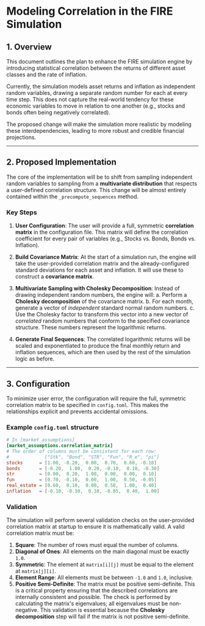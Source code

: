 # Modeling Correlation in the FIRE Simulation

## 1. Overview

This document outlines the plan to enhance the FIRE simulation engine by introducing statistical correlation between the returns of different asset classes and the rate of inflation.

Currently, the simulation models asset returns and inflation as independent random variables, drawing a separate random number for each at every time step. This does not capture the real-world tendency for these economic variables to move in relation to one another (e.g., stocks and bonds often being negatively correlated).

The proposed change will make the simulation more realistic by modeling these interdependencies, leading to more robust and credible financial projections.

---

## 2. Proposed Implementation

The core of the implementation will be to shift from sampling independent random variables to sampling from a **multivariate distribution** that respects a user-defined correlation structure. This change will be almost entirely contained within the `_precompute_sequences` method.

### Key Steps

1. **User Configuration**: The user will provide a full, symmetric **correlation matrix** in the configuration file. This matrix will define the correlation coefficient for every pair of variables (e.g., Stocks vs. Bonds, Bonds vs. Inflation).

2. **Build Covariance Matrix**: At the start of a simulation run, the engine will take the user-provided correlation matrix and the already-configured standard deviations for each asset and inflation. It will use these to construct a **covariance matrix**.

3. **Multivariate Sampling with Cholesky Decomposition**: Instead of drawing independent random numbers, the engine will:
   a. Perform a **Cholesky decomposition** of the covariance matrix.
   b. For each month, generate a vector of _independent_ standard normal random numbers.
   c. Use the Cholesky factor to transform this vector into a new vector of _correlated_ random numbers that conform to the specified covariance structure. These numbers represent the logarithmic returns.

4. **Generate Final Sequences**: The correlated logarithmic returns will be scaled and exponentiated to produce the final monthly return and inflation sequences, which are then used by the rest of the simulation logic as before.

---

## 3. Configuration

To minimize user error, the configuration will require the full, symmetric correlation matrix to be specified in `config.toml`. This makes the relationships explicit and prevents accidental omissions.

### Example `config.toml` structure

```toml
# In [market_assumptions]
[market_assumptions.correlation_matrix]
# The order of columns must be consistent for each row:
#             ["Stk", "Bond", "STR", "Fun", "R_e", "pi"]
stocks      = [1.00, -0.20,  0.00,  0.70,  0.60, -0.10]
bonds       = [-0.20,  1.00,  0.20, -0.10,  0.10, -0.30]
str         = [0.00,  0.20,  1.00,  0.00,  0.00,  0.10]
fun         = [0.70, -0.10,  0.00,  1.00,  0.50, -0.05]
real_estate = [0.60,  0.10,  0.00,  0.50,  1.00,  0.40]
inflation   = [-0.10, -0.30,  0.10, -0.05,  0.40,  1.00]
```

### Validation

The simulation will perform several validation checks on the user-provided correlation matrix at startup to ensure it is mathematically valid. A valid correlation matrix must be:

1. **Square**: The number of rows must equal the number of columns.
2. **Diagonal of Ones**: All elements on the main diagonal must be exactly `1.0`.
3. **Symmetric**: The element at `matrix[i][j]` must be equal to the element at `matrix[j][i]`.
4. **Element Range**: All elements must be between `-1.0` and `1.0`, inclusive.
5. **Positive Semi-Definite**: The matrix must be positive semi-definite. This is a critical property ensuring that the described correlations are internally consistent and possible. The check is performed by calculating the matrix's eigenvalues; all eigenvalues must be non-negative. This validation is essential because the **Cholesky decomposition** step will fail if the matrix is not positive semi-definite.
